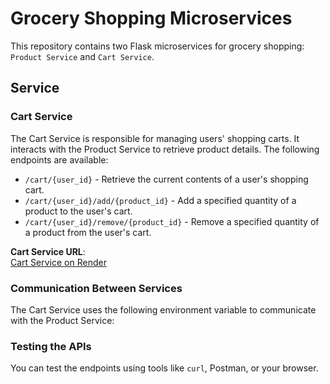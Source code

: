 # Grocery Shopping Microservices

This repository contains two Flask microservices for grocery shopping: `Product Service` and `Cart Service`.

## Service

### Cart Service

The Cart Service is responsible for managing users' shopping carts. It interacts with the Product Service to retrieve product details. The following endpoints are available:

- `/cart/{user_id}` - Retrieve the current contents of a user's shopping cart.
- `/cart/{user_id}/add/{product_id}` - Add a specified quantity of a product to the user's cart.
- `/cart/{user_id}/remove/{product_id}` - Remove a specified quantity of a product from the user's cart.

**Cart Service URL**:  
[Cart Service on Render](https://cart-service-te5m.onrender.com/cart/1)

### Communication Between Services

The Cart Service uses the following environment variable to communicate with the Product Service:

### Testing the APIs

You can test the endpoints using tools like `curl`, Postman, or your browser.
